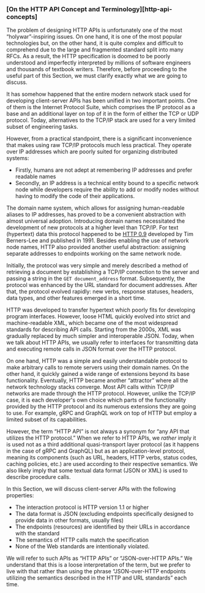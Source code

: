 ### [On the HTTP API Concept and Terminology][http-api-concepts]

The problem of designing HTTP APIs is unfortunately one of the most “holywar”-inspiring issues. On one hand, it is one of the most popular technologies but, on the other hand, it is quite complex and difficult to comprehend due to the large and fragmented standard split into many RFCs. As a result, the HTTP specification is doomed to be poorly understood and imperfectly interpreted by millions of software engineers and thousands of textbook writers. Therefore, before proceeding to the useful part of this Section, we must clarify exactly what we are going to discuss.

It has somehow happened that the entire modern network stack used for developing client-server APIs has been unified in two important points. One of them is the Internet Protocol Suite, which comprises the IP protocol as a base and an additional layer on top of it in the form of either the TCP or UDP protocol. Today, alternatives to the TCP/IP stack are used for a very limited subset of engineering tasks.

However, from a practical standpoint, there is a significant inconvenience that makes using raw TCP/IP protocols much less practical. They operate over IP addresses which are poorly suited for organizing distributed systems:
  * Firstly, humans are not adept at remembering IP addresses and prefer readable names
  * Secondly, an IP address is a technical entity bound to a specific network node while developers require the ability to add or modify nodes without having to modify the code of their applications.

The domain name system, which allows for assigning human-readable aliases to IP addresses, has proved to be a convenient abstraction with almost universal adoption. Introducing domain names necessitated the development of new protocols at a higher level than TCP/IP. For text (hypertext) data this protocol happened to be [HTTP 0.9](https://www.w3.org/Protocols/HTTP/AsImplemented.html) developed by Tim Berners-Lee and published in 1991. Besides enabling the use of network node names, HTTP also provided another useful abstraction: assigning separate addresses to endpoints working on the same network node.

Initially, the protocol was very simple and merely described a method of retrieving a document by establishing a TCP/IP connection to the server and passing a string in the `GET document_address` format. Subsequently, the protocol was enhanced by the URL standard for document addresses. After that, the protocol evolved rapidly: new verbs, response statuses, headers, data types, and other features emerged in a short time.

HTTP was developed to transfer hypertext which poorly fits for developing program interfaces. However, loose HTML quickly evolved into strict and machine-readable XML, which became one of the most widespread standards for describing API calls. Starting from the 2000s, XML was gradually replaced by much simpler and interoperable JSON. Today, when we talk about HTTP APIs, we usually refer to interfaces for transmitting data and executing remote calls in JSON format over the HTTP protocol.

On one hand, HTTP was a simple and easily understandable protocol to make arbitrary calls to remote servers using their domain names. On the other hand, it quickly gained a wide range of extensions beyond its base functionality. Eventually, HTTP became another “attractor” where all the network technology stacks converge. Most API calls within TCP/IP networks are made through the HTTP protocol. However, unlike the TCP/IP case, it is each developer's own choice which parts of the functionality provided by the HTTP protocol and its numerous extensions they are going to use. For example, gRPC and GraphQL work on top of HTTP but employ a limited subset of its capabilities.

However, the term “HTTP API” is not always a synonym for “any API that utilizes the HTTP protocol.” When we refer to HTTP APIs, we *rather* imply it is used not as a third additional quasi-transport layer protocol (as it happens in the case of gRPC and GraphQL) but as an application-level protocol, meaning its components (such as URL, headers, HTTP verbs, status codes, caching policies, etc.) are used according to their respective semantics. We also likely imply that some textual data format (JSON or XML) is used to describe procedure calls.

In this Section, we will discuss client-server APIs with the following properties:
  * The interaction protocol is HTTP version 1.1 or higher
  * The data format is JSON (excluding endpoints specifically designed to provide data in other formats, usually files)
  * The endpoints (resources) are identified by their URLs in accordance with the standard
  * The semantics of HTTP calls match the specification
  * None of the Web standards are intentionally violated.

We will refer to such APIs as “HTTP APIs” or “JSON-over-HTTP APIs.” We understand that this is a loose interpretation of the term, but we prefer to live with that rather than using the phrase “JSON-over-HTTP endpoints utilizing the semantics described in the HTTP and URL standards” each time.
